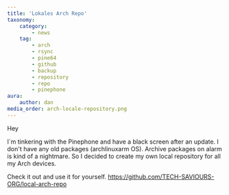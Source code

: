```yaml
---
title: 'Lokales Arch Repo'
taxonomy:
    category:
        - news
    tag:
        - arch
        - rsync
        - pine64
        - github
        - backup
        - repository
        - repo
        - pinephone
aura:
    author: dan
media_order: arch-locale-repository.png
---
```


Hey

I`m tinkering with the Pinephone and have a black screen after an update. I don't have any old packages (archlinuxarm OS). Archive packages on alarm is kind of a nightmare. So I decided to create my own local repository for all my Arch devices. 

Check it out and use it for yourself.
https://github.com/TECH-SAVIOURS-ORG/local-arch-repo